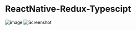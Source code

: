 # ReactNative-Redux-Typescipt

![image](https://user-images.githubusercontent.com/73205970/235305877-1bbc137d-c035-437c-aa04-c6fef8d9e39c.png)
![Screenshot](image.png)
